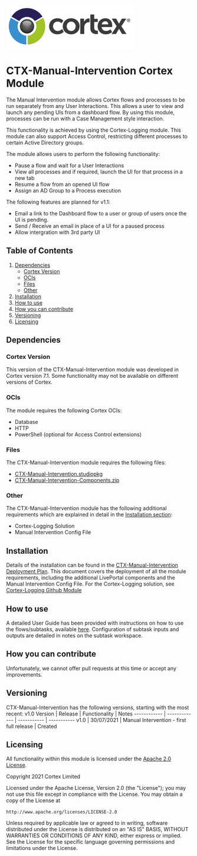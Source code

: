 <a href="https://www.cortex-ia.co.uk/" target="_blank"><img src="https://github.com/CortexIATest/CTXImages/blob/master/Cortex-350-120.png" alt="Welcome to Cortex!" width="350" height="120" border="0"></a>

# CTX-Manual-Intervention Cortex Module
The Manual Intervention module allows Cortex flows and processes to be run separately from any User Interactions. 
This allows a user to view and launch any pending UIs from a dashboard flow.
By using this module, processes can be run with a Case Management style interaction.

This functionality is achieved by using the Cortex-Logging module.
This module can also support Access Control, restricting different processes to certain Active Directory groups.

The module allows users to perform the following functionality:
* Pause a flow and wait for a User Interactions
* View all processes and if required, launch the UI for that process in a new tab
* Resume a flow from an opened UI flow
* Assign an AD Group to a Process execution

The following features are planned for v1.1:
* Email a link to the Dashboard flow to a user or group of users once the UI is pending.
* Send / Receive an email in place of a UI for a paused process
* Allow intergration with 3rd party UI

## Table of Contents
1) [Dependencies](#dependencies)
    * [Cortex Version](#cortex-version)
    * [OCIs](#ocis)
    * [Files](#files)
    * [Other](#other)
2) [Installation](#installation)
3) [How to use](#how-to-use)
4) [How you can contribute](#how-you-can-contribute)
5) [Versioning](#versioning)
6) [Licensing](#licensing)


## Dependencies
### Cortex Version
This version of the CTX-Manual-Intervention module was developed in Cortex version 7.1. Some functionality may not be available on different versions of Cortex.

### OCIs
The  module requires the following Cortex OCIs:
* Database
* HTTP
* PowerShell (optional for Access Control extensions)

### Files
The CTX-Manual-Intervention module requires the following files:
* [CTX-Manual-Intervention.studiopkg](https://github.com/CortexIntelligentAutomation/CTX-Manual-Intervention/releases/download/1.0/CTX-Manual-Intervention.studiopkg)
* [CTX-Manual-Intervention-Components.zip](https://github.com/CortexIntelligentAutomation/CTX-Manual-Intervention/releases/download/1.0/CTX-Manual-Intervention-Components.zip)

### Other
The CTX-Manual-Intervention module has the following additional requirements which are explained in detail in the [Installation section](#Installation):
* Cortex-Logging Solution
* Manual Intervention Config File

## Installation
Details of the installation can be found in the [CTX-Manual-Intervention Deployment Plan](https://github.com/CortexIntelligentAutomation/CTX-Manual-Intervention/blob/master/CTX-Manual-Intervention%20-%20Deployment%20Plan.pdf).
This document covers the deployment of all the module requirements, including the additional LivePortal components and the Manual Intervention Config File.
For the Cortex-Logging solution, see [Cortex-Logging Github Module](https://github.com/CortexIntelligentAutomation/CTX-Logging)

## How to use
A detailed User Guide has been provided with instructions on how to use the flows/subtasks, available [here](https://github.com/CortexIntelligentAutomation/CTX-Manual-Intervention/blob/master/CTX-Manual-Intervention%20-%20User%20Guide.pdf). Configuration of subtask inputs and outputs are detailed in notes on the subtask workspace.

## How you can contribute
Unfortunately, we cannot offer pull requests at this time or accept any improvements.

## Versioning
CTX-Manual-Intervention has the following versions, starting with the most recent: v1.0
Version | Release | Functionality | Notes
------------ | ------------- | ----------- | -----------
v1.0 | 30/07/2021 | Manual Intervention - first full release | Created

## Licensing
All functionality within this module is licensed under the [Apache 2.0 License](https://www.apache.org/licenses/LICENSE-2.0).

Copyright 2021 Cortex Limited

Licensed under the Apache License, Version 2.0 (the "License");
you may not use this file except in compliance with the License.
You may obtain a copy of the License at

    http://www.apache.org/licenses/LICENSE-2.0

Unless required by applicable law or agreed to in writing, software
distributed under the License is distributed on an "AS IS" BASIS,
WITHOUT WARRANTIES OR CONDITIONS OF ANY KIND, either express or implied.
See the License for the specific language governing permissions and
limitations under the License.


